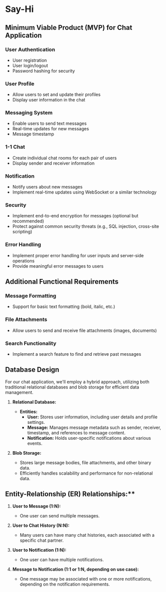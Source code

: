 # Say-Hi

## Minimum Viable Product (MVP) for Chat Application

### User Authentication
- User registration
- User login/logout
- Password hashing for security

### User Profile
- Allow users to set and update their profiles
- Display user information in the chat

### Messaging System
- Enable users to send text messages
- Real-time updates for new messages
- Message timestamp

### 1-1 Chat
- Create individual chat rooms for each pair of users
- Display sender and receiver information

### Notification
- Notify users about new messages
- Implement real-time updates using WebSocket or a similar technology

### Security
- Implement end-to-end encryption for messages (optional but recommended)
- Protect against common security threats (e.g., SQL injection, cross-site scripting)

### Error Handling
- Implement proper error handling for user inputs and server-side operations
- Provide meaningful error messages to users


## Additional Functional Requirements

### Message Formatting
- Support for basic text formatting (bold, italic, etc.)

### File Attachments
- Allow users to send and receive file attachments (images, documents)

### Search Functionality
- Implement a search feature to find and retrieve past messages


## Database Design

For our chat application, we'll employ a hybrid approach, utilizing both traditional relational databases and blob storage for efficient data management.

1. **Relational Database:**
   - **Entities:**
     - **User:** Stores user information, including user details and profile settings.
     - **Message:** Manages message metadata such as sender, receiver, timestamp, and references to message content.
     - **Notification:** Holds user-specific notifications about various events.

2. **Blob Storage:**
   - Stores large message bodies, file attachments, and other binary data.
   - Efficiently handles scalability and performance for non-relational data.


## Entity-Relationship (ER) Relationships:**

1. **User to Message (1:N):**
   - One user can send multiple messages.

2. **User to Chat History (N:N):**
   - Many users can have many chat histories, each associated with a specific chat partner.

3. **User to Notification (1:N):**
   - One user can have multiple notifications.

4. **Message to Notification (1:1 or 1:N, depending on use case):**
   - One message may be associated with one or more notifications, depending on the notification requirements.

